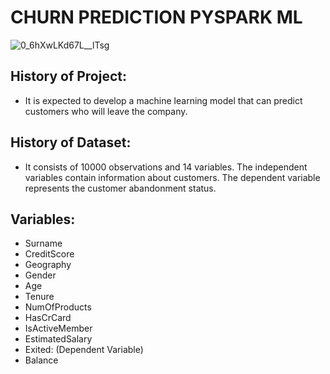 # CHURN PREDICTION PYSPARK ML

![0_6hXwLKd67L__lTsg](https://user-images.githubusercontent.com/73841520/128690403-4e5fe16a-92d5-40d1-bb89-effde817c921.png)

## History of Project:
* It is expected to develop a machine learning model that can predict customers who will leave the company.

## History of Dataset:
* It consists of 10000 observations and 14 variables. The independent variables contain information about customers. The dependent variable represents the customer abandonment status.

## Variables:
* Surname 
* CreditScore 
* Geography 
* Gender 
* Age
* Tenure 
* NumOfProducts 
* HasCrCard 
* IsActiveMember 
* EstimatedSalary 
* Exited: (Dependent Variable)
* Balance 

